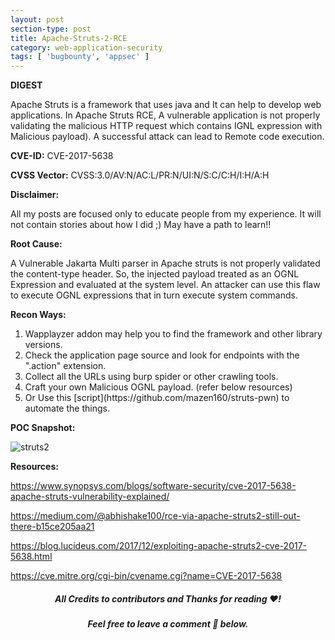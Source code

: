 ```yaml
---
layout: post
section-type: post
title: Apache-Struts-2-RCE
category: web-application-security
tags: [ 'bugbounty', 'appsec' ]
---
```


**DIGEST**

Apache Struts is a framework that uses java and It can help to develop web applications.
In Apache Struts RCE, A vulnerable application is not properly validating the malicious HTTP request which contains IGNL expression with Malicious payload). A successful attack can lead to Remote code execution.

**CVE-ID:** CVE-2017-5638

**CVSS Vector:** CVSS:3.0/AV:N/AC:L/PR:N/UI:N/S:C/C:H/I:H/A:H

**Disclaimer:**

All my posts are focused only to educate people from my experience. It will not contain stories about how I did ;) May have a path to learn!!

**Root Cause:**

A Vulnerable Jakarta Multi parser in Apache struts is not properly validated the content-type header. So, the injected payload treated as an OGNL Expression and evaluated at the system level. An attacker can use this flaw to execute OGNL expressions that in turn execute system commands.

**Recon Ways:**

<ol>
  <li>Wapplayzer addon may help you to find the framework and other library versions.</li>
  <li>Check the application page source and look for endpoints with the ".action" extension.</li>
  <li>Collect all the URLs using burp spider or other crawling tools.</li>
  <li>Craft your own Malicious OGNL payload. (refer below resources)</li>
  <li>Or Use this [script](https://github.com/mazen160/struts-pwn) to automate the things.</li>
</ol>

**POC Snapshot:**

![struts2](../../../../img/appsec/apache-struts-2-RCE.png)

**Resources:**

<https://www.synopsys.com/blogs/software-security/cve-2017-5638-apache-struts-vulnerability-explained/>

<https://medium.com/@abhishake100/rce-via-apache-struts2-still-out-there-b15ce205aa21>

<https://blog.lucideus.com/2017/12/exploiting-apache-struts2-cve-2017-5638.html>

<https://cve.mitre.org/cgi-bin/cvename.cgi?name=CVE-2017-5638>

<h5><center>All Credits to contributors and Thanks for reading ❤️! </center></h5>
<h5><center>Feel free to leave a comment 💬 below.</center></h5>
